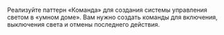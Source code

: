 Реализуйте паттерн «Команда» для создания системы управления светом в «умном доме». Вам нужно создать команды для включения, выключения света и отмены последнего действия.


